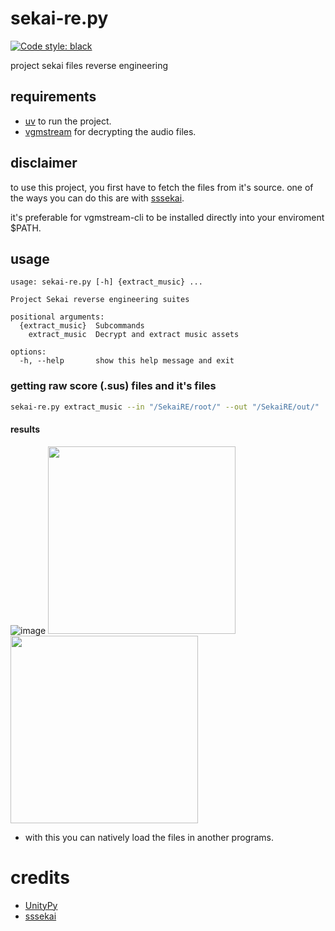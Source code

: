 # sekai-re.py
[![Code style: black](https://img.shields.io/badge/code%20style-black-000000.svg)](https://github.com/psf/black)


project sekai files reverse engineering

## requirements
- [uv](https://github.com/astral-sh/uv) to run the project.
- [vgmstream](https://github.com/vgmstream/vgmstream) for decrypting the audio files.

## disclaimer
to use this project, you first have to fetch the files from it's source.
one of the ways you can do this are with [sssekai](https://github.com/mos9527/sssekai).

it's preferable for vgmstream-cli to be installed directly into your enviroment $PATH.

## usage
```
usage: sekai-re.py [-h] {extract_music} ...

Project Sekai reverse engineering suites

positional arguments:
  {extract_music}  Subcommands
    extract_music  Decrypt and extract music assets

options:
  -h, --help       show this help message and exit
```
### getting raw score (.sus) files and it's files
``` bash
sekai-re.py extract_music --in "/SekaiRE/root/" --out "/SekaiRE/out/"
```
#### results
![image](https://github.com/user-attachments/assets/e49bb3de-1c57-4467-8d58-610be6f908a8)
<img src="https://github.com/user-attachments/assets/256355f3-d0df-4b60-ac30-ffe606a7275d" height="300px">
<img src="https://github.com/user-attachments/assets/03fe7589-6e9f-47ab-bf9e-e7ac433a8c81" height="300px">
* with this you can natively load the files in another programs.

# credits
* [UnityPy](https://github.com/K0lb3/UnityPy)
* [sssekai](https://github.com/mos9527/sssekai)
